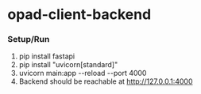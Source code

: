 # opad-client-backend

### Setup/Run

1. pip install fastapi
2. pip install "uvicorn[standard]"
3. uvicorn main:app --reload --port 4000
4. Backend should be reachable at http://127.0.0.1:4000
